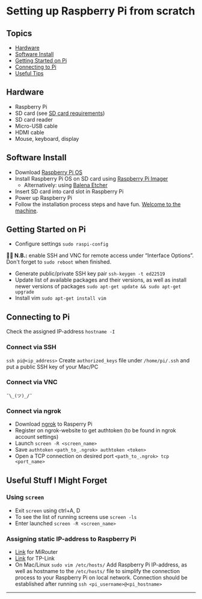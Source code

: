 # Setting up Raspberry Pi from scratch

## Topics
- [Hardware](#Hardware)
- [Software Install](#Software-Install)
- [Getting Started on Pi](#Getting-Started-on-Pi)
- [Connecting to Pi](#Connecting-to-Pi)
- [Useful Tips](#Useful-Tips)

## Hardware
- Raspberry Pi
- SD card (see [SD card requirements](https://www.raspberrypi.org/documentation/installation/sd-cards.md))
- SD card reader
- Micro-USB cable
- HDMI cable
- Mouse, keyboard, display

## Software Install
- Download [Raspberry Pi OS](https://www.raspberrypi.org/software/operating-systems/)
- Install Raspberry Pi OS on SD card using [Raspberry Pi Imager](https://www.raspberrypi.org/software/)
	- Alternatively: using [Balena Etcher](https://www.balena.io/etcher/)
- Insert SD card into card slot in Raspberry Pi
- Power up Raspberry Pi
- Follow the installation process steps and have fun. [Welcome to the machine](https://open.spotify.com/track/0i8ztWwkzwBJxviDMqYdMA?si=-uIT3liFQAKB4skdJd85uQ).

## Getting Started on Pi
- Configure settings `sudo raspi-config`

**☝🏻 N.B.:** enable SSH and VNC for remote access under “Interface Options”. Don't forget to `sudo reboot` when finished.
- Generate public/private SSH key pair `ssh-keygen -t ed22519` 
- Update list of available packages and their versions, as well as install newer versions of packages `sudo apt-get update && sudo apt-get upgrade`
- Install vim `sudo apt-get install vim`

## Connecting to Pi
Check the assigned IP-address `hostname -I`

### Connect via SSH
`ssh pi@<ip_address>`
Create `authorized_keys` file under `/home/pi/.ssh` and put a public SSH key of your Mac/PC

### Connect via VNC
 `¯\_(ツ)_/¯` 

### Connect via ngrok
- Download [ngrok](https://ngrok.com/download) to Rasperry Pi
- Register on ngrok-website to get authtoken (to be found in ngrok account settings)
- Launch `screen -R <screen_name>`
- Save `authtoken`
`<path_to_.ngrok> authtoken <token>`
- Open a TCP connection on desired port
`<path_to_.ngrok> tcp <port_name>`

## Useful Stuff I Might Forget
### Using `screen`
- Exit `screen` using ctrl+A, D
- To see the list of running screens use
`screen -ls`
- Enter launched `screen -R <screen_name>`

### Assigning static IP-address to Raspberry Pi
- [Link](https://www.nextofwindows.com/how-to-configure-mi-wi-fi-as-second-router-to-extend-existing-network-same-ssid-roaming) for MiRouter
- [Link](https://www.tp-link.com/us/support/faq/187/) for TP-Link
- On Mac/Linux
`sudo vim /etc/hosts/`
Add Raspberry Pi IP-address, as well as hostname to the `/etc/hosts/` file to simplify the connection process to your Raspberry Pi on local network. Connection should be established after running
`ssh <pi_username>@<pi_hostname>`
- - - -
